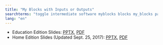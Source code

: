 ```yaml
---
title: "My Blocks with Inputs or Outputs"
searchterms: "toggle intermediate software myblocks blocks my_blocks parameters parametres inputs outputs my_block_builder my_blocks_with_inputs/outputs"
lang: "en"
---
```

 <ul>
 <li class="ng-binding">Education Edition Slides:
 <a href="translations/en-us/intermediate/MyBlocks.pptx">PPTX</a>,
 <a href="translations/en-us/intermediate/MyBlocks.pdf">PDF</a>
 </li>
 <li class="ng-binding">Home Edition Slides (Updated Sept. 25, 2017):
 <a href="translations/en-us/intermediate/MyBlocksUpdated.pptx">PPTX</a>,
 <a href="translations/en-us/intermediate/MyBlocksUpdated.pdf">PDF</a>
 </li>
 
 </ul>

